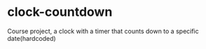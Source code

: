 # clock-countdown

Course project, a clock with a timer that counts down to a specific date(hardcoded)
